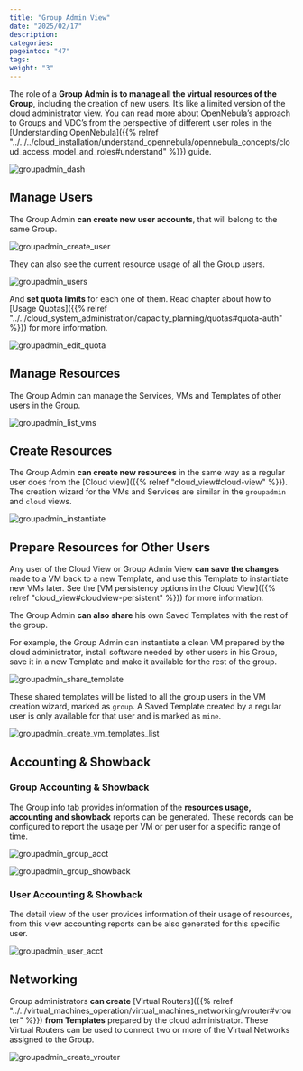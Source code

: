 ```yaml
---
title: "Group Admin View"
date: "2025/02/17"
description:
categories:
pageintoc: "47"
tags:
weight: "3"
---
```


<a id="vdc-admin-view"></a>

<a id="group-admin-view"></a>

<!--# Group Admin View -->

The role of a **Group Admin is to manage all the virtual resources of the Group**, including the creation of new users. It’s like a limited version of the cloud administrator view. You can read more about OpenNebula’s approach to Groups and VDC’s from the perspective of different user roles in the [Understanding OpenNebula]({{% relref "../../../cloud_installation/understand_opennebula/opennebula_concepts/cloud_access_model_and_roles#understand" %}}) guide.

![groupadmin_dash](/images/sunstone_groupadmin_dash.png)

## Manage Users

The Group Admin **can create new user accounts**, that will belong to the same Group.

![groupadmin_create_user](/images/sunstone_groupadmin_create_user.png)

They can also see the current resource usage of all the Group users.

![groupadmin_users](/images/sunstone_groupadmin_users.png)

And **set quota limits** for each one of them. Read chapter about how to [Usage Quotas]({{% relref "../../cloud_system_administration/capacity_planning/quotas#quota-auth" %}}) for more information.

![groupadmin_edit_quota](/images/sunstone_groupadmin_edit_quota.png)

## Manage Resources

The Group Admin can manage the Services, VMs and Templates of other users in the Group.

![groupadmin_list_vms](/images/sunstone_groupadmin_list_vms.png)

## Create Resources

The Group Admin **can create new resources** in the same way as a regular user does from the [Cloud view]({{% relref "cloud_view#cloud-view" %}}). The creation wizard for the VMs and Services are similar in the `groupadmin` and `cloud` views.

![groupadmin_instantiate](/images/sunstone_groupadmin_instantiate.png)

<a id="vdc-admin-view-save"></a>

<a id="group-admin-view-save"></a>

## Prepare Resources for Other Users

Any user of the Cloud View or Group Admin View **can save the changes** made to a VM back to a new Template, and use this Template to instantiate new VMs later. See the [VM persistency options in the Cloud View]({{% relref "cloud_view#cloudview-persistent" %}}) for more information.

The Group Admin **can also share** his own Saved Templates with the rest of the group.

For example, the Group Admin can instantiate a clean VM prepared by the cloud administrator, install software needed by other users in his Group, save it in a new Template and make it available for the rest of the group.

![groupadmin_share_template](/images/sunstone_groupadmin_share_template.png)

These shared templates will be listed to all the group users in the VM creation wizard, marked as `group`. A Saved Template created by a regular user is only available for that user and is marked as `mine`.

![groupadmin_create_vm_templates_list](/images/sunstone_groupadmin_create_vm_templates_list.png)

## Accounting & Showback

### Group Accounting & Showback

The Group info tab provides information of the **resources usage, accounting and showback** reports can be generated. These records can be configured to report the usage per VM or per user for a specific range of time.

![groupadmin_group_acct](/images/sunstone_groupadmin_group_acct.png)

![groupadmin_group_showback](/images/sunstone_groupadmin_group_showback.png)

### User Accounting & Showback

The detail view of the user provides information of their usage of resources, from this view accounting reports can be also generated for this specific user.

![groupadmin_user_acct](/images/sunstone_groupadmin_user_acct.png)

## Networking

Group administrators **can create** [Virtual Routers]({{% relref "../../virtual_machines_operation/virtual_machines_networking/vrouter#vrouter" %}}) **from Templates** prepared by the cloud administrator. These Virtual Routers can be used to connect two or more of the Virtual Networks assigned to the Group.

![groupadmin_create_vrouter](/images/sunstone_groupadmin_create_vrouter.png)
